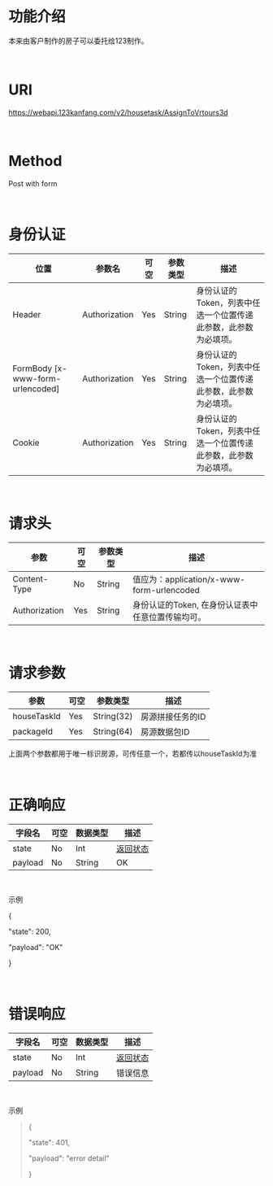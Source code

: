 ﻿功能介绍
========

本来由客户制作的房子可以委托给123制作。

 

URI
===

<https://webapi.123kanfang.com/v2/housetask/AssignToVrtours3d>

 

Method
======

Post with form

 

身份认证
========

| 位置                           | 参数名    | 可空 | 参数类型 | 描述                                                        |
|------------------------------------|---------------|----------|--------------|-----------------------------------------------------------------|
| Header                             | Authorization | Yes      | String       | 身份认证的Token，列表中任选一个位置传递此参数，此参数为必填项。 |
| FormBody \[x-www-form-urlencoded\] | Authorization | Yes      | String       | 身份认证的Token，列表中任选一个位置传递此参数，此参数为必填项。 |
| Cookie                             | Authorization | Yes      | String       | 身份认证的Token，列表中任选一个位置传递此参数，此参数为必填项。 |

 

请求头
======

| 参数          | 可空 | 参数类型 | 描述                                              |
|---------------|------|----------|---------------------------------------------------|
| Content-Type  | No   | String   | 值应为：application/x-www-form-urlencoded         |
| Authorization | Yes  | String   | 身份认证的Token, 在身份认证表中任意位置传输均可。 |

 

请求参数
========

| 参数        | 可空 | 参数类型   | 描述             |
|-------------|------|------------|------------------|
| houseTaskId | Yes   | String(32) | 房源拼接任务的ID |
|  packageId  | Yes   | String(64) | 房源数据包ID    |

上面两个参数都用于唯一标识房源，可传任意一个，若都传以houseTaskId为准

 

正确响应
========

| 字段名 | 可空 | 数据类型 | 描述                                                                                                                                                                                                                           |
|------------|----------|--------------|------------------------------------------------------------------------------------------------------------------------------------------------------------------------------------------------------------------------------------|
| state      | No       | Int          | [返回状态](../Agreement/APIResponseState.md) |
| payload    | No       | String       | OK                                                                                                                                                                                                                                 |

 

示例

{

\"state\": 200,

\"payload\": \"OK\"

}

 

错误响应
========

| 字段名 | 可空 | 数据类型 | 描述                                                                                                                                                                                                                           |
|------------|----------|--------------|------------------------------------------------------------------------------------------------------------------------------------------------------------------------------------------------------------------------------------|
| state      | No       | Int          | [返回状态](../Agreement/APIResponseState.md) |
| payload    | No       | String       | 错误信息                                                                                                                                                                                                                           |

 

示例

> {
>
> \"state\": 401,
>
> \"payload\": \"error detail\"
>
> }
